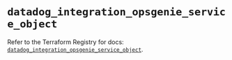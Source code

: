 # `datadog_integration_opsgenie_service_object`

Refer to the Terraform Registry for docs: [`datadog_integration_opsgenie_service_object`](https://registry.terraform.io/providers/datadog/datadog/3.77.0/docs/resources/integration_opsgenie_service_object).

